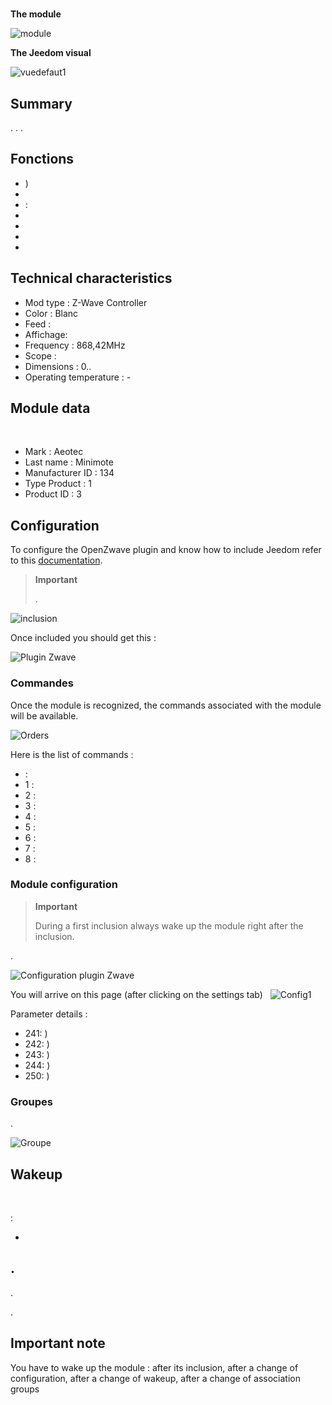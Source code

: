 # 

**The module**

![module](images/aeotec.minimote/module.jpg)

**The Jeedom visual**

![vuedefaut1](images/aeotec.minimote/vuedefaut1.jpg)

## Summary

. . .

## Fonctions

-   )
-   
-    : 
-   
-   
-   
-   

## Technical characteristics

-   Mod type : Z-Wave Controller
-   Color : Blanc
-   Feed : 
-   Affichage: 
-   Frequency : 868,42MHz
-   Scope : 
-   Dimensions : 0..
-   Operating temperature : -

## Module data
 
-   Mark : Aeotec
-   Last name : Minimote
-   Manufacturer ID : 134
-   Type Product : 1
-   Product ID : 3

## Configuration

To configure the OpenZwave plugin and know how to include Jeedom refer to this [documentation](https://doc.jeedom.com/en_US/plugins/automation%20protocol/openzwave/).

> **Important**
>
> .

![inclusion](images/aeotec.minimote/inclusion.jpg)

Once included you should get this :

![Plugin Zwave](images/aeotec.minimote/information.jpg)

### Commandes

Once the module is recognized, the commands associated with the module will be available.

![Orders](images/aeotec.minimote/commandes.jpg)

Here is the list of commands :

-    : 
  - 1 : 
  - 2 : 
  - 3 : 
  - 4 : 
  - 5 : 
  - 6 : 
  - 7 : 
  - 8 : 

### Module configuration

> **Important**
>
> During a first inclusion always wake up the module right after the inclusion.

.

![Configuration plugin Zwave](images/plugin/bouton_configuration.jpg)

You will arrive on this page (after clicking on the settings tab)
 
![Config1](images/aeotec.minimote/config1.jpg)

Parameter details :

-   241: )
-   242: )
-   243: )
-   244: )
-   250: )

### Groupes

.

![Groupe](images/aeotec.minimote/groupe.jpg)

## Wakeup

 

 :

-   

## .

.

.

## Important note

You have to wake up the module : after its inclusion, after a change of configuration, after a change of wakeup, after a change of association groups
